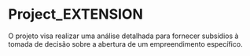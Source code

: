 # Project_EXTENSION
O projeto visa realizar uma análise detalhada para fornecer subsídios à tomada de decisão sobre a abertura de um empreendimento específico.

